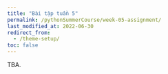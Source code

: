 ```yaml
---
title: "Bài tập tuần 5"
permalink: /pythonSummerCourse/week-05-assignment/
last_modified_at: 2022-06-30
redirect_from:
  - /theme-setup/
toc: false
---
```


TBA.
